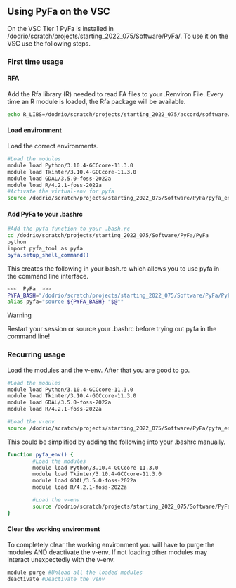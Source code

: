 ## Using PyFa on the VSC

On the VSC Tier 1 PyFa is installed in /dodrio/scratch/projects/starting_2022_075/Software/PyFa/.
To use it on the VSC use the following steps.

### First time usage
#### RFA
Add the Rfa library (R) needed to read FA files to your .Renviron File. Every time an R module is loaded, the Rfa package will be available.
```bash
echo R_LIBS=/dodrio/scratch/projects/starting_2022_075/accord/software/R-libs >> ~/.Renviron
```
#### Load environment
Load the correct environments.
```bash
#Load the modules
module load Python/3.10.4-GCCcore-11.3.0 
module load Tkinter/3.10.4-GCCcore-11.3.0
module load GDAL/3.5.0-foss-2022a
module load R/4.2.1-foss-2022a
#Activate the virtual-env for pyfa
source /dodrio/scratch/projects/starting_2022_075/Software/PyFa/pyfa_env/bin/activate
```
#### Add PyFa to your .bashrc
```bash
#Add the pyfa function to your .bash.rc
cd /dodrio/scratch/projects/starting_2022_075/Software/PyFa/PyFa
python
import pyfa_tool as pyfa
pyfa.setup_shell_command()
```

This creates the following in your bash.rc which allows you to use pyfa in the command line interface.
```bash
<<<  PyFa  >>>
PYFA_BASH="/dodrio/scratch/projects/starting_2022_075/Software/PyFa/PyFa/pyfa_tool/bash_executor.sh"
alias pyfa="source ${PYFA_BASH} "$@""

```
> [!WARNING] 
> Restart your session or source your .bashrc before trying out pyfa in the command line!

### Recurring usage
Load the modules and the v-env. After that you are good to go.
```bash
#Load the modules
module load Python/3.10.4-GCCcore-11.3.0 
module load Tkinter/3.10.4-GCCcore-11.3.0
module load GDAL/3.5.0-foss-2022a
module load R/4.2.1-foss-2022a

#Load the v-env
source /dodrio/scratch/projects/starting_2022_075/Software/PyFa/pyfa_env/bin/activate
```

This could be simplified by adding the following into your .bashrc manually.
```bash
function pyfa_env() {
        #Load the modules
		module load Python/3.10.4-GCCcore-11.3.0 
		module load Tkinter/3.10.4-GCCcore-11.3.0
		module load GDAL/3.5.0-foss-2022a
		module load R/4.2.1-foss-2022a

        #Load the v-env
        source /dodrio/scratch/projects/starting_2022_075/Software/PyFa/pyfa_env/bin/activate
}
```
#### Clear the working environment
To completely clear the working environment you will have to purge the modules AND deactivate the v-env. If not loading other modules may interact unexpectedly with the v-env.
```bash
module purge #Unload all the loaded modules
deactivate #Deactivate the venv
```
